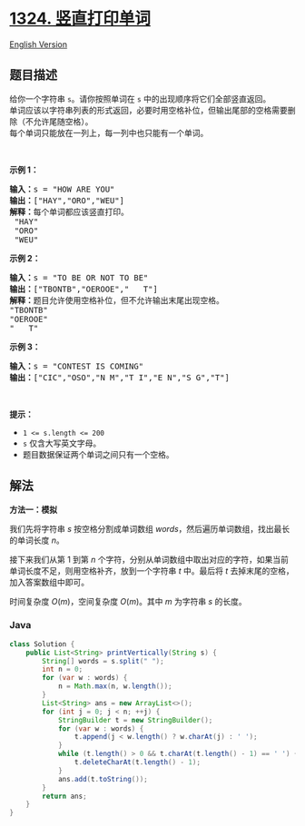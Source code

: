 # [1324. 竖直打印单词](https://leetcode.cn/problems/print-words-vertically)

[English Version](/solution/1300-1399/1324.Print%20Words%20Vertically/README_EN.md)

## 题目描述

<!-- 这里写题目描述 -->

<p>给你一个字符串&nbsp;<code>s</code>。请你按照单词在 <code>s</code> 中的出现顺序将它们全部竖直返回。<br>
单词应该以字符串列表的形式返回，必要时用空格补位，但输出尾部的空格需要删除（不允许尾随空格）。<br>
每个单词只能放在一列上，每一列中也只能有一个单词。</p>

<p>&nbsp;</p>

<p><strong>示例 1：</strong></p>

<pre><strong>输入：</strong>s = &quot;HOW ARE YOU&quot;
<strong>输出：</strong>[&quot;HAY&quot;,&quot;ORO&quot;,&quot;WEU&quot;]
<strong>解释：</strong>每个单词都应该竖直打印。 
 &quot;HAY&quot;
&nbsp;&quot;ORO&quot;
&nbsp;&quot;WEU&quot;
</pre>

<p><strong>示例 2：</strong></p>

<pre><strong>输入：</strong>s = &quot;TO BE OR NOT TO BE&quot;
<strong>输出：</strong>[&quot;TBONTB&quot;,&quot;OEROOE&quot;,&quot;   T&quot;]
<strong>解释：</strong>题目允许使用空格补位，但不允许输出末尾出现空格。
&quot;TBONTB&quot;
&quot;OEROOE&quot;
&quot;   T&quot;
</pre>

<p><strong>示例 3：</strong></p>

<pre><strong>输入：</strong>s = &quot;CONTEST IS COMING&quot;
<strong>输出：</strong>[&quot;CIC&quot;,&quot;OSO&quot;,&quot;N M&quot;,&quot;T I&quot;,&quot;E N&quot;,&quot;S G&quot;,&quot;T&quot;]
</pre>

<p>&nbsp;</p>

<p><strong>提示：</strong></p>

<ul>
	<li><code>1 &lt;= s.length &lt;= 200</code></li>
	<li><code>s</code>&nbsp;仅含大写英文字母。</li>
	<li>题目数据保证两个单词之间只有一个空格。</li>
</ul>

## 解法

**方法一：模拟**

我们先将字符串 $s$ 按空格分割成单词数组 $words$，然后遍历单词数组，找出最长的单词长度 $n$。

接下来我们从第 $1$ 到第 $n$ 个字符，分别从单词数组中取出对应的字符，如果当前单词长度不足，则用空格补齐，放到一个字符串 $t$ 中。最后将 $t$ 去掉末尾的空格，加入答案数组中即可。

时间复杂度 $O(m)$，空间复杂度 $O(m)$。其中 $m$ 为字符串 $s$ 的长度。

### **Java**

```java
class Solution {
    public List<String> printVertically(String s) {
        String[] words = s.split(" ");
        int n = 0;
        for (var w : words) {
            n = Math.max(n, w.length());
        }
        List<String> ans = new ArrayList<>();
        for (int j = 0; j < n; ++j) {
            StringBuilder t = new StringBuilder();
            for (var w : words) {
                t.append(j < w.length() ? w.charAt(j) : ' ');
            }
            while (t.length() > 0 && t.charAt(t.length() - 1) == ' ') {
                t.deleteCharAt(t.length() - 1);
            }
            ans.add(t.toString());
        }
        return ans;
    }
}
```
